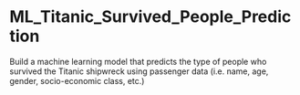 # ML_Titanic_Survived_People_Prediction
Build a machine learning model that predicts the type of people who survived the Titanic shipwreck using passenger data (i.e. name, age, gender, socio-economic class, etc.)
